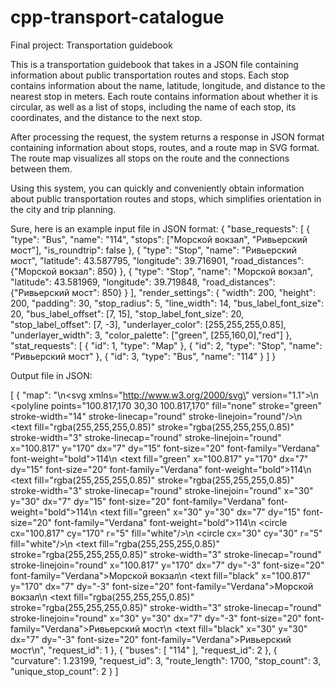 # cpp-transport-catalogue
Final project: Transportation guidebook

This is a transportation guidebook that takes in a JSON file containing information about public transportation routes and stops. Each stop contains information about the name, latitude, longitude, and distance to the nearest stop in meters. Each route contains information about whether it is circular, as well as a list of stops, including the name of each stop, its coordinates, and the distance to the next stop.

After processing the request, the system returns a response in JSON format containing information about stops, routes, and a route map in SVG format. The route map visualizes all stops on the route and the connections between them.

Using this system, you can quickly and conveniently obtain information about public transportation routes and stops, which simplifies orientation in the city and trip planning.

Sure, here is an example input file in JSON format:
{
    "base_requests": [
        {
            "type": "Bus",
            "name": "114",
            "stops": ["Морской вокзал", "Ривьерский мост"],
            "is_roundtrip": false
        },
        {
            "type": "Stop",
            "name": "Ривьерский мост",
            "latitude": 43.587795,
            "longitude": 39.716901,
            "road_distances": {"Морской вокзал": 850}
        },
        {
            "type": "Stop",
            "name": "Морской вокзал",
            "latitude": 43.581969,
            "longitude": 39.719848,
            "road_distances": {"Ривьерский мост": 850}
        }
    ],
    "render_settings": {
        "width": 200,
        "height": 200,
        "padding": 30,
        "stop_radius": 5,
        "line_width": 14,
        "bus_label_font_size": 20,
        "bus_label_offset": [7, 15],
        "stop_label_font_size": 20,
        "stop_label_offset": [7, -3],
        "underlayer_color": [255,255,255,0.85],
        "underlayer_width": 3,
        "color_palette": ["green", [255,160,0],"red"]
    },
    "stat_requests": [
        { "id": 1, "type": "Map" },
        { "id": 2, "type": "Stop", "name": "Ривьерский мост" },
        { "id": 3, "type": "Bus", "name": "114" }
    ]
}

Output file in JSON:

[
    {
        "map": "<?xml version=\"1.0\" encoding=\"UTF-8\" ?>\n<svg xmlns=\"http://www.w3.org/2000/svg\" version=\"1.1\">\n  <polyline points=\"100.817,170 30,30 100.817,170\" fill=\"none\" stroke=\"green\" stroke-width=\"14\" stroke-linecap=\"round\" stroke-linejoin=\"round\"/>\n  <text fill=\"rgba(255,255,255,0.85)\" stroke=\"rgba(255,255,255,0.85)\" stroke-width=\"3\" stroke-linecap=\"round\" stroke-linejoin=\"round\" x=\"100.817\" y=\"170\" dx=\"7\" dy=\"15\" font-size=\"20\" font-family=\"Verdana\" font-weight=\"bold\">114</text>\n  <text fill=\"green\" x=\"100.817\" y=\"170\" dx=\"7\" dy=\"15\" font-size=\"20\" font-family=\"Verdana\" font-weight=\"bold\">114</text>\n  <text fill=\"rgba(255,255,255,0.85)\" stroke=\"rgba(255,255,255,0.85)\" stroke-width=\"3\" stroke-linecap=\"round\" stroke-linejoin=\"round\" x=\"30\" y=\"30\" dx=\"7\" dy=\"15\" font-size=\"20\" font-family=\"Verdana\" font-weight=\"bold\">114</text>\n  <text fill=\"green\" x=\"30\" y=\"30\" dx=\"7\" dy=\"15\" font-size=\"20\" font-family=\"Verdana\" font-weight=\"bold\">114</text>\n  <circle cx=\"100.817\" cy=\"170\" r=\"5\" fill=\"white\"/>\n  <circle cx=\"30\" cy=\"30\" r=\"5\" fill=\"white\"/>\n  <text fill=\"rgba(255,255,255,0.85)\" stroke=\"rgba(255,255,255,0.85)\" stroke-width=\"3\" stroke-linecap=\"round\" stroke-linejoin=\"round\" x=\"100.817\" y=\"170\" dx=\"7\" dy=\"-3\" font-size=\"20\" font-family=\"Verdana\">Морской вокзал</text>\n  <text fill=\"black\" x=\"100.817\" y=\"170\" dx=\"7\" dy=\"-3\" font-size=\"20\" font-family=\"Verdana\">Морской вокзал</text>\n  <text fill=\"rgba(255,255,255,0.85)\" stroke=\"rgba(255,255,255,0.85)\" stroke-width=\"3\" stroke-linecap=\"round\" stroke-linejoin=\"round\" x=\"30\" y=\"30\" dx=\"7\" dy=\"-3\" font-size=\"20\" font-family=\"Verdana\">Ривьерский мост</text>\n  <text fill=\"black\" x=\"30\" y=\"30\" dx=\"7\" dy=\"-3\" font-size=\"20\" font-family=\"Verdana\">Ривьерский мост</text>\n</svg>",
        "request_id": 1
    },
    {
        "buses": [
            "114"
        ],
        "request_id": 2
    },
    {
        "curvature": 1.23199,
        "request_id": 3,
        "route_length": 1700,
        "stop_count": 3,
        "unique_stop_count": 2
    }
]

